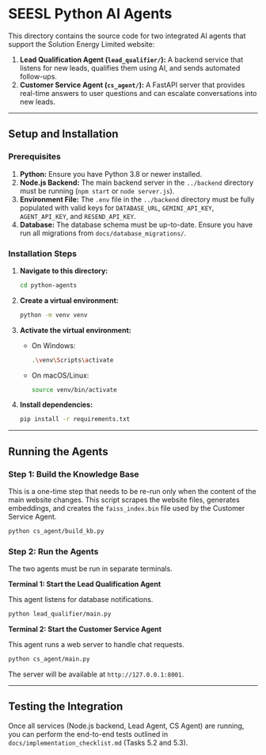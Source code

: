 # SEESL Python AI Agents

This directory contains the source code for two integrated AI agents that support the Solution Energy Limited website:

1.  **Lead Qualification Agent (`lead_qualifier/`):** A backend service that listens for new leads, qualifies them using AI, and sends automated follow-ups.
2.  **Customer Service Agent (`cs_agent/`):** A FastAPI server that provides real-time answers to user questions and can escalate conversations into new leads.

---

## Setup and Installation

### Prerequisites

1.  **Python:** Ensure you have Python 3.8 or newer installed.
2.  **Node.js Backend:** The main backend server in the `../backend` directory must be running (`npm start` or `node server.js`).
3.  **Environment File:** The `.env` file in the `../backend` directory must be fully populated with valid keys for `DATABASE_URL`, `GEMINI_API_KEY`, `AGENT_API_KEY`, and `RESEND_API_KEY`.
4.  **Database:** The database schema must be up-to-date. Ensure you have run all migrations from `docs/database_migrations/`.

### Installation Steps

1.  **Navigate to this directory:**
    ```sh
    cd python-agents
    ```

2.  **Create a virtual environment:**
    ```sh
    python -m venv venv
    ```

3.  **Activate the virtual environment:**
    -   On Windows:
        ```sh
        .\venv\Scripts\activate
        ```
    -   On macOS/Linux:
        ```sh
        source venv/bin/activate
        ```

4.  **Install dependencies:**
    ```sh
    pip install -r requirements.txt
    ```

---

## Running the Agents

### Step 1: Build the Knowledge Base

This is a one-time step that needs to be re-run only when the content of the main website changes. This script scrapes the website files, generates embeddings, and creates the `faiss_index.bin` file used by the Customer Service Agent.

```sh
python cs_agent/build_kb.py
```

### Step 2: Run the Agents

The two agents must be run in separate terminals.

**Terminal 1: Start the Lead Qualification Agent**

This agent listens for database notifications.

```sh
python lead_qualifier/main.py
```

**Terminal 2: Start the Customer Service Agent**

This agent runs a web server to handle chat requests.

```sh
python cs_agent/main.py
```

The server will be available at `http://127.0.0.1:8001`.

---

## Testing the Integration

Once all services (Node.js backend, Lead Agent, CS Agent) are running, you can perform the end-to-end tests outlined in `docs/implementation_checklist.md` (Tasks 5.2 and 5.3).
